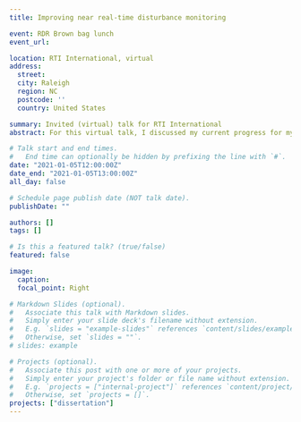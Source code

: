 ```yaml
---
title: Improving near real-time disturbance monitoring

event: RDR Brown bag lunch
event_url: 

location: RTI International, virtual
address:
  street: 
  city: Raleigh
  region: NC
  postcode: ''
  country: United States

summary: Invited (virtual) talk for RTI International
abstract: For this virtual talk, I discussed my current progress for my PhD dissertation, which included the rationale and base methods for Chapter 1 along with some preliminary results.

# Talk start and end times.
#   End time can optionally be hidden by prefixing the line with `#`.
date: "2021-01-05T12:00:00Z"
date_end: "2021-01-05T13:00:00Z"
all_day: false

# Schedule page publish date (NOT talk date).
publishDate: ""

authors: []
tags: []

# Is this a featured talk? (true/false)
featured: false

image:
  caption: 
  focal_point: Right

# Markdown Slides (optional).
#   Associate this talk with Markdown slides.
#   Simply enter your slide deck's filename without extension.
#   E.g. `slides = "example-slides"` references `content/slides/example-slides.md`.
#   Otherwise, set `slides = ""`.
# slides: example

# Projects (optional).
#   Associate this post with one or more of your projects.
#   Simply enter your project's folder or file name without extension.
#   E.g. `projects = ["internal-project"]` references `content/project/deep-learning/index.md`.
#   Otherwise, set `projects = []`.
projects: ["dissertation"]
---
```

